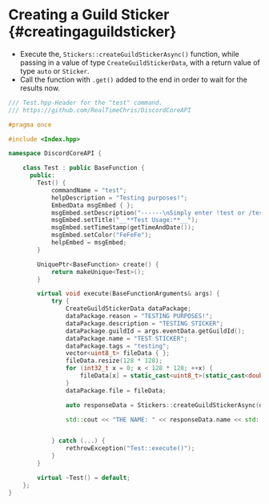 Creating a Guild Sticker {#creatingaguildsticker}
============
- Execute the, `Stickers::createGuildStickerAsync()` function, while passing in a value of type `CreateGuildStickerData`, with a return value of type `auto` or `Sticker`.
- Call the function with `.get()` added to the end in order to wait for the results now.

```cpp
/// Test.hpp-Header for the "test" command.
/// https://github.com/RealTimeChris/DiscordCoreAPI

#pragma once

#include <Index.hpp>

namespace DiscordCoreAPI {

	class Test : public BaseFunction {
	  public:
		Test() {
			commandName = "test";
			helpDescription = "Testing purposes!";
			EmbedData msgEmbed { };
			msgEmbed.setDescription("------\nSimply enter !test or /test!\n------");
			msgEmbed.setTitle("__**Test Usage:**__");
			msgEmbed.setTimeStamp(getTimeAndDate());
			msgEmbed.setColor("FeFeFe");
			helpEmbed = msgEmbed;
		}

		UniquePtr<BaseFunction> create() {
			return makeUnique<Test>();
		}

		virtual void execute(BaseFunctionArguments& args) {
			try {
				CreateGuildStickerData dataPackage;
				dataPackage.reason = "TESTING PURPOSES!";
				dataPackage.description = "TESTING STICKER";
				dataPackage.guildId = args.eventData.getGuildId();
				dataPackage.name = "TEST STICKER";
				dataPackage.tags = "testing";
				vector<uint8_t> fileData { };
				fileData.resize(128 * 128);
				for (int32_t x = 0; x < 128 * 128; ++x) {
					fileData[x] = static_cast<uint8_t>(static_cast<double>(x)/static_cast<double>(128 * 128)) * 255;
				}
				dataPackage.file = fileData;

				auto responseData = Stickers::createGuildStickerAsync(dataPackage).get();

				std::cout << "THE NAME: " << responseData.name << std::endl;


			} catch (...) {
				rethrowException("Test::execute()");
			}
		}

		virtual ~Test() = default;
	};
}
```
